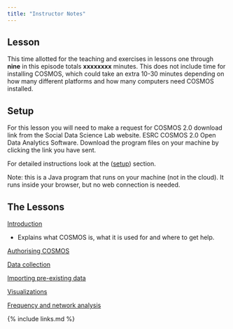 ```yaml
---
title: "Instructor Notes"
---
```

## Lesson

This time allotted for the teaching and exercises in lessons one through **nine** in this episode totals **xxxxxxxx** minutes. This does not include time for installing COSMOS, which could take an extra 10-30 minutes depending on how many different platforms and how many computers need COSMOS installed.

## Setup

For this lesson you will need to make a request for COSMOS 2.0 download link from the Social Data Science Lab website. ESRC COSMOS 2.0 Open Data Analytics Software. Download the program files on your machine by clicking the link you have sent.

For detailed instructions look at the ([setup](../setup.html)) section.

Note: this is a Java program that runs on your machine (not in the cloud). It runs inside your browser, but no web connection is needed.

## The Lessons

[Introduction](../01-introduction/)

- Explains what COSMOS is, what it is used for and where to get help.

[Authorising COSMOS](../02-authorising_COSMOS/)

[Data collection](../03-data_collection/)

[Importing pre-existing data](../04-importing_pre-existing_data/)

[Visualizations](../05-visualizations/)

[Frequency and network analysis](../06-frequency_and_network_analysis/)

[]()


{% include links.md %}
